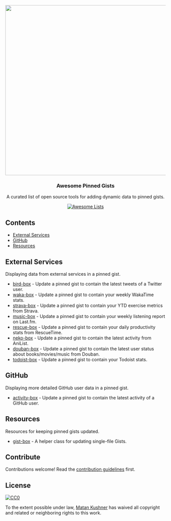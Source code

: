 <p align="center">
  <img src="https://user-images.githubusercontent.com/4658208/57482610-14f64480-7273-11e9-862e-80d9fe332311.png" width="535">
  <h3 align="center">Awesome Pinned Gists</h3>
  <p align="center">A curated list of open source tools for adding dynamic data to pinned gists.<p>
  <p align="center">
    <a href="https://awesome.re"><img src="https://awesome.re/badge.svg" alt="Awesome Lists"></a>
  </p>
</p>

## Contents

- [External Services](#external-services)
- [GitHub](#github)
- [Resources](#resources)

## External Services

Displaying data from external services in a pinned gist.

- [bird-box](https://github.com/matchai/bird-box) - Update a pinned gist to contain the latest tweets of a Twitter user.
- [waka-box](https://github.com/matchai/waka-box) - Update a pinned gist to contain your weekly WakaTime stats.
- [strava-box](https://github.com/JohnPhamous/strava-box) - Update a pinned gist to contain your YTD exercise metrics from Strava.
- [music-box](https://github.com/jacc/music-box) - Update a pinned gist to contain your weekly listening report on Last.fm.
- [rescue-box](https://github.com/joshghent/rescue-box) - Update a pinned gist to contain your daily productivity stats from RescueTime.
- [neko-box](https://github.com/RangerDigital/neko-box) - Update a pinned gist to contain the latest activity from AniList.
- [douban-box](https://github.com/CodeDaraW/douban-box) - Update a pinned gist to contain the latest user status about books/movies/music from Douban.
- [todoist-box](https://github.com/yohix/todoist-box) - Update a pinned gist to contain your Todoist stats.

## GitHub

Displaying more detailed GitHub user data in a pinned gist.

- [activity-box](https://github.com/JasonEtco/activity-box) - Update a pinned gist to contain the latest activity of a GitHub user.

## Resources

Resources for keeping pinned gists updated.

- [gist-box](https://github.com/JasonEtco/gist-box) - A helper class for updating single-file Gists.

## Contribute

Contributions welcome! Read the [contribution guidelines](contributing.md) first.

## License

[![CC0](http://mirrors.creativecommons.org/presskit/buttons/88x31/svg/cc-zero.svg)](http://creativecommons.org/publicdomain/zero/1.0)

To the extent possible under law, [Matan Kushner](https://github.com/matchai) has waived all copyright and
related or neighboring rights to this work.
